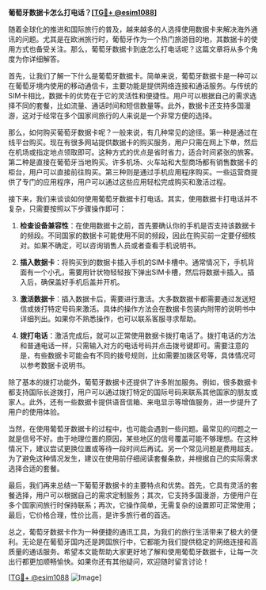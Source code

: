 **葡萄牙数据卡怎么打电话？[[TG💪+ @esim1088](https://t.me/s/esim1088)]**

随着全球化的推进和国际旅行的普及，越来越多的人选择使用数据卡来解决海外通讯的问题。尤其是在欧洲旅行时，葡萄牙作为一个热门旅游目的地，其数据卡的使用方式也备受关注。那么，葡萄牙数据卡到底怎么打电话呢？这篇文章将从多个角度为你详细解答。

首先，让我们了解一下什么是葡萄牙数据卡。简单来说，葡萄牙数据卡是一种可以在葡萄牙境内使用的移动通信卡，主要功能是提供网络连接和通话服务。与传统的SIM卡相比，数据卡的优势在于它的灵活性和便捷性。用户可以根据自己的需求选择不同的套餐，比如流量、通话时间和短信数量等。此外，数据卡还支持多国漫游，这对于经常在多个国家间旅行的人来说是一个非常方便的选择。

那么，如何购买葡萄牙数据卡呢？一般来说，有几种常见的途径。第一种是通过在线平台购买。现在有很多网站提供数据卡的购买服务，用户只需在网上下单，然后在机场或指定地点领取即可。这种方式的优点是省时省力，适合时间紧张的旅客。第二种是直接在葡萄牙当地购买。许多机场、火车站和大型商场都有销售数据卡的柜台，用户可以直接前往购买。第三种则是通过手机应用程序购买。一些运营商提供了专门的应用程序，用户可以通过这些应用轻松完成购买和激活过程。

接下来，我们来谈谈如何使用葡萄牙数据卡打电话。其实，使用数据卡打电话并不复杂，只需要按照以下步骤操作即可：

1. **检查设备兼容性**：在使用数据卡之前，首先要确认你的手机是否支持该数据卡的频段。不同国家的数据卡可能使用不同的频段，因此在购买前一定要仔细核对。如果不确定，可以咨询销售人员或者查看手机说明书。

2. **插入数据卡**：将购买到的数据卡插入手机的SIM卡槽中。通常情况下，手机背面有一个小孔，需要用针状物轻轻按下弹出SIM卡槽，然后将数据卡插入。插入后，确保盖好手机后盖并开机。

3. **激活数据卡**：插入数据卡后，需要进行激活。大多数数据卡都需要通过发送短信或拨打特定号码来激活。具体的操作方法会在数据卡包装内附带的说明书中详细列出。如果你不熟悉操作，也可以联系客服寻求帮助。

4. **拨打电话**：激活完成后，就可以正常使用数据卡拨打电话了。拨打电话的方法和普通电话一样，只需输入对方的电话号码并点击拨号键即可。需要注意的是，有些数据卡可能会有不同的拨号规则，比如需要加拨区号等，具体情况可以参考数据卡说明书。

除了基本的拨打功能外，葡萄牙数据卡还提供了许多附加服务。例如，很多数据卡都支持国际长途拨打，用户可以通过拨打特定的国际号码来联系其他国家的朋友或家人。此外，还有一些数据卡提供语音信箱、来电显示等增值服务，进一步提升了用户的使用体验。

当然，在使用葡萄牙数据卡的过程中，也可能会遇到一些问题。最常见的问题之一就是信号不好。由于地理位置的原因，某些地区的信号覆盖可能不够理想。在这种情况下，建议尝试更换位置或等待一段时间后再试。另一个常见问题是费用超支。为了避免这种情况发生，建议在使用前仔细阅读套餐条款，并根据自己的实际需求选择合适的套餐。

最后，我们再来总结一下葡萄牙数据卡的主要特点和优势。首先，它具有灵活的套餐选择，用户可以根据自己的需求定制服务；其次，它支持多国漫游，方便用户在多个国家间旅行时保持联系；再次，它操作简单，无需复杂的设置即可正常使用；最后，它价格合理，性价比高，是许多旅行者的首选。

总之，葡萄牙数据卡作为一种便捷的通讯工具，为我们的旅行生活带来了极大的便利。无论是在葡萄牙国内还是跨国旅行中，它都能为我们提供稳定的网络连接和高质量的通话服务。希望本文能帮助大家更好地了解和使用葡萄牙数据卡，让每一次出行都更加顺畅愉快。如果你还有其他疑问，欢迎随时留言讨论！

[[TG💪+ @esim1088](https://t.me/s/esim1088) ![Image](https://i.postimg.cc/4NQfJmqS/Snipaste-2025-05-13-00-14-12.png)]